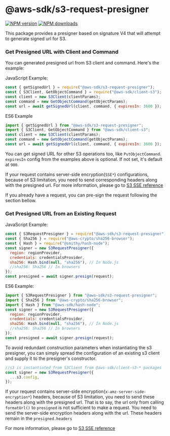 # @aws-sdk/s3-request-presigner

[![NPM version](https://img.shields.io/npm/v/@aws-sdk/s3-request-presigner/latest.svg)](https://www.npmjs.com/package/@aws-sdk/s3-request-presigner)
[![NPM downloads](https://img.shields.io/npm/dm/@aws-sdk/s3-request-presigner.svg)](https://www.npmjs.com/package/@aws-sdk/s3-request-presigner)

This package provides a presigner based on signature V4 that will attempt to
generate signed url for S3.

### Get Presigned URL with Client and Command

You can generated presigned url from S3 client and command. Here's the example:

JavaScript Example:

```javascript
const { getSignedUrl } = require("@aws-sdk/s3-request-presigner");
const { S3Client, GetObjectCommand } = require("@aws-sdk/client-s3");
const client = new S3Client(clientParams);
const command = new GetObjectCommand(getObjectParams);
const url = await getSignedUrl(client, command, { expiresIn: 3600 });
```

ES6 Example

```javascript
import { getSignedUrl } from "@aws-sdk/s3-request-presigner";
import { S3Client, GetObjectCommand } from "@aws-sdk/client-s3";
const client = new S3Client(clientParams);
const command = new GetObjectCommand(getObjectParams);
const url = await getSignedUrl(client, command, { expiresIn: 3600 });
```

You can get signed URL for other S3 operations too, like `PutObjectCommand`.
`expiresIn` config from the examples above is optional. If not set, it's default
at `900`.

If your request contains server-side encryption(`SSE*`) configurations, because
of S3 limitation, you need to send corresponding headers along with the
presigned url. For more information, please go to [S3 SSE reference](https://docs.aws.amazon.com/AmazonS3/latest/dev/KMSUsingRESTAPI.html)

If you already have a request, you can pre-sign the request following the
section bellow.

### Get Presigned URL from an Existing Request

JavaScript Example:

```javascript
const { S3RequestPresigner } = require("@aws-sdk/s3-request-presigner");
const { Sha256 } = require("@aws-crypto/sha256-browser");
const { Hash } = require("@smithy/hash-node");
const signer = new S3RequestPresigner({
  region: regionProvider,
  credentials: credentialsProvider,
  sha256: Hash.bind(null, "sha256"), // In Node.js
  //sha256: Sha256 // In browsers
});
const presigned = await signer.presign(request);
```

ES6 Example:

```javascript
import { S3RequestPresigner } from "@aws-sdk/s3-request-presigner";
import { Sha256 } from "@aws-crypto/sha256-browser";
import { Hash } from "@aws-sdk/hash-node";
const signer = new S3RequestPresigner({
  region: regionProvider,
  credentials: credentialsProvider,
  sha256: Hash.bind(null, "sha256"), // In Node.js
  //sha256: Sha256 // In browsers
});
const presigned = await signer.presign(request);
```

To avoid redundant construction parameters when instantiating the s3 presigner,
you can simply spread the configuration of an existing s3 client and supply it to
the presigner's constructor.

```javascript
//s3 is instantiated from S3Client from @aws-sdk/client-s3-* packages
const signer = new S3RequestPresigner({
  ...s3.config,
});
```

If your request contains server-side encryption(`x-amz-server-side-encryption*`)
headers, because of S3 limitation, you need to send these headers along
with the presigned url. That is to say, the url only from calling `formatUrl()`
to `presigned` is not sufficient to make a request. You need to send the
server-side encryption headers along with the url. These headers remain in the
`presigned.headers`

For more information, please go to [S3 SSE reference](https://docs.aws.amazon.com/AmazonS3/latest/dev/KMSUsingRESTAPI.html)
